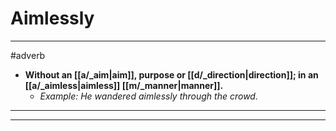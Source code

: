 # Aimlessly
---
#adverb
- **Without an [[a/_aim|aim]], purpose or [[d/_direction|direction]]; in an [[a/_aimless|aimless]] [[m/_manner|manner]].**
	- _Example: He wandered aimlessly through the crowd._
---
---
